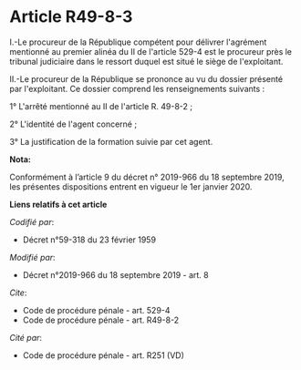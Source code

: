 # Article R49-8-3

I.-Le procureur de la République compétent pour délivrer l'agrément mentionné au premier alinéa du II de l'article 529-4 est
le procureur près le   tribunal judiciaire dans le ressort duquel est situé le siège de l'exploitant. 

II.-Le procureur de la République se prononce au vu du dossier présenté par l'exploitant. Ce dossier comprend les
renseignements suivants : 

1° L'arrêté mentionné au II de l'article R. 49-8-2 ; 

2° L'identité de l'agent concerné ; 

3° La justification de la formation suivie par cet agent.

**Nota:**

Conformément à l’article 9 du décret n° 2019-966 du 18 septembre 2019, les présentes dispositions entrent en vigueur le 1er
janvier 2020.

**Liens relatifs à cet article**

_Codifié par_:

  - Décret n°59-318 du 23 février 1959

_Modifié par_:

  - Décret n°2019-966 du 18 septembre 2019 - art. 8

_Cite_:

  - Code de procédure pénale - art. 529-4
  - Code de procédure pénale - art. R49-8-2

_Cité par_:

  - Code de procédure pénale - art. R251 (VD)
